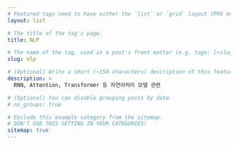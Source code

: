 ```yaml
---
# Featured tags need to have either the `list` or `grid` layout (PRO only).
layout: list

# The title of the tag's page.
title: NLP

# The name of the tag, used in a post's front matter (e.g. tags: [<slug>]).
slug: nlp

# (Optional) Write a short (~150 characters) description of this featured tag.
description: >
  RNN, Attention, Transformer 등 자연어처리 모델 관련

# (Optional) You can disable grouping posts by date.
# no_groups: true

# Exclude this example category from the sitemap.
# DON'T USE THIS SETTING IN YOUR CATEGORIES!
sitemap: true
---
```

